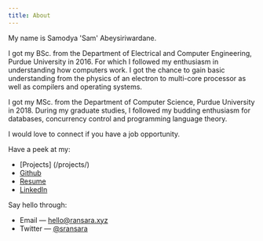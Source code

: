 ```yaml
---
title: About
---
```

My name is Samodya 'Sam' Abeysiriwardane.

I got my BSc. from the Department of Electrical and Computer Engineering, Purdue University in 2016. 
For which I followed my enthusiasm in understanding how computers work.
I got the chance to gain basic understanding from the physics of an electron
to multi-core processor as well as compilers and operating systems.

I got my MSc. from the Department of Computer Science, Purdue University in 2018.
During my graduate studies, I followed my budding enthusiasm for databases, concurrency control 
and programming language theory.

I would love to connect if you have a job opportunity.

Have a peek at my:

- [Projects] (/projects/)
- [Github](//github.com/sransara/)
- [Resume](/files/resume/index.pdf)
- [LinkedIn](//www.linkedin.com/in/samodya-abeysiriwardane-b01866133/)

Say hello through:

- Email &mdash; hello@ransara.xyz
- Twitter &mdash; [@sransara](//twitter.com/sransara)

